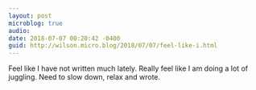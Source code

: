 ```yaml
---
layout: post
microblog: true
audio: 
date: 2018-07-07 00:20:42 -0400
guid: http://wilson.micro.blog/2018/07/07/feel-like-i.html
---
```

Feel like I have not written much lately. Really feel like I am doing a lot of juggling. Need to slow down, relax and wrote. 
